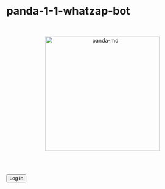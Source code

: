 <br>

# panda-1-1-whatzap-bot

<br>

 <p align="center"> 
  <a href="https://telegra.ph/file/dc268455c9cc74ed61ee0.jpg">
  <img alt="panda-md" height="300" src="https://telegra.ph/file/dc268455c9cc74ed61ee0.jpg">
  
 
  </a>
</p>  

<br>
<br>
<link rel="stylesheet" href="style.html"/>

<button>Log in</button>
